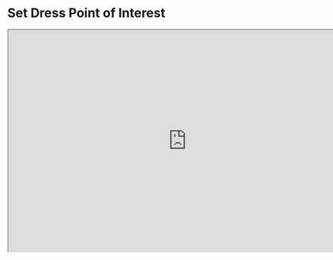 # Set Dress Point of Interest

<p><iframe title="YouTube video player" src="https://www.youtube.com/embed/JJ2INHe2x-A?si=86tQSt0oQcecOdrF" width="800" height="500" allowfullscreen="allowfullscreen" allow="accelerometer; autoplay; clipboard-write; encrypted-media; gyroscope; picture-in-picture; web-share"></iframe></p>